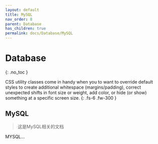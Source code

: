 ```yaml
---
layout: default
title: MySQL
nav_order: 8
parent: Database
has_children: true
permalink: docs/Database/MySQL
---
```



# Database
{: .no_toc }

CSS utility classes come in handy when you to want to override default styles to create additional whitespace (margins/padding), correct unexpected shifts in font size or weight, add color, or hide (or show) something at a specific screen size.
{: .fs-6 .fw-300 }



MySQL
--------------------------

> 这是MySQL相关的文档


 MYSQL...


